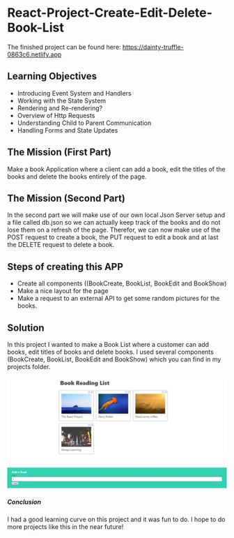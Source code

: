 # React-Project-Create-Edit-Delete-Book-List

The finished project can be found here: https://dainty-truffle-0863c6.netlify.app

## Learning Objectives

- Introducing Event System and Handlers
- Working with the State System
- Rendering and Re-rendering?
- Overview of Http Requests 
- Understanding Child to Parent Communication
- Handling Forms and State Updates

## The Mission (First Part)

Make a book Application where a client can add a book, edit the titles of the books and delete the books entirely of the page.

## The Mission (Second Part)

In the second part we will make use of our own local Json Server setup and a file called db.json so we can actually keep track of the books and do not lose them on a refresh of the page. Therefor, we can now make use of the POST request to create a book, the PUT request to edit a book and at last the DELETE request to delete a book.

## Steps of creating this APP

- Create all components ((BookCreate, BookList, BookEdit and BookShow)
- Make a nice layout for the page
- Make a request to an external API to get some random pictures for the books.

## Solution

In this project I wanted to make a Book List where a customer can add books, edit titles of books and delete books. 
I used several components (BookCreate, BookList, BookEdit and BookShow) which you can find in my projects folder. 



![Books](./books/src/images/project.JPG)

##### Conclusion

I had a good learning curve on this project and it was fun to do. I hope to do more projects like this in the near future!
